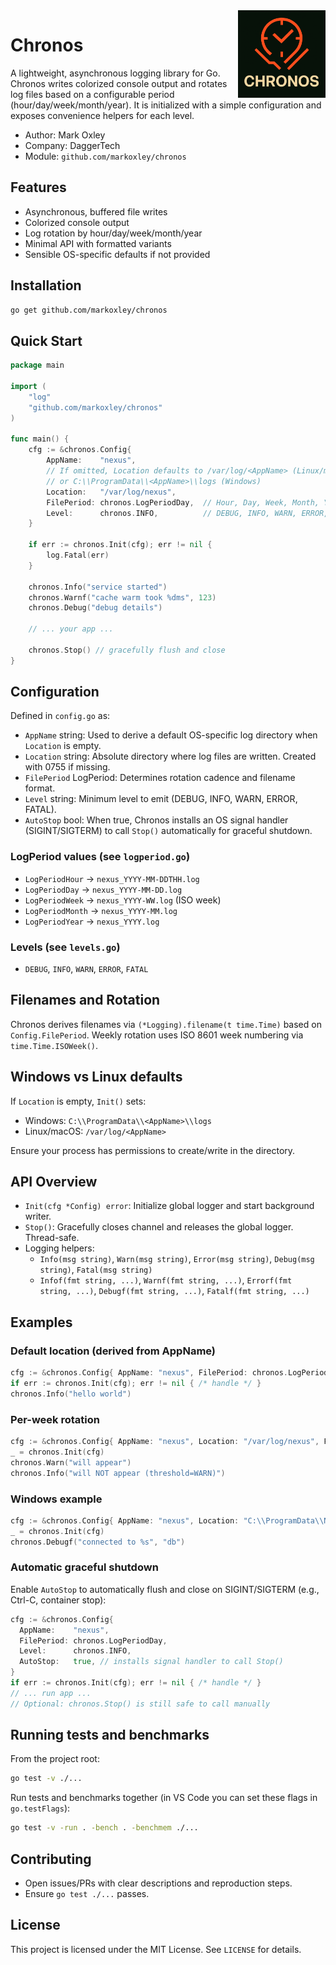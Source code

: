 

<img src="images/Chronos.png" alt="Chronos logo" align="right" width="140" />

# Chronos

A lightweight, asynchronous logging library for Go. Chronos writes colorized console output and rotates log files based on a configurable period (hour/day/week/month/year). It is initialized with a simple configuration and exposes convenience helpers for each level.

- Author: Mark Oxley
- Company: DaggerTech
- Module: `github.com/markoxley/chronos`

## Features

- Asynchronous, buffered file writes
- Colorized console output
- Log rotation by hour/day/week/month/year
- Minimal API with formatted variants
- Sensible OS-specific defaults if not provided

## Installation

```bash
go get github.com/markoxley/chronos
```

## Quick Start

```go
package main

import (
    "log"
    "github.com/markoxley/chronos"
)

func main() {
    cfg := &chronos.Config{
        AppName:    "nexus",
        // If omitted, Location defaults to /var/log/<AppName> (Linux/macOS)
        // or C:\\ProgramData\\<AppName>\\logs (Windows)
        Location:   "/var/log/nexus",
        FilePeriod: chronos.LogPeriodDay,  // Hour, Day, Week, Month, Year
        Level:      chronos.INFO,          // DEBUG, INFO, WARN, ERROR, FATAL
    }

    if err := chronos.Init(cfg); err != nil {
        log.Fatal(err)
    }

    chronos.Info("service started")
    chronos.Warnf("cache warm took %dms", 123)
    chronos.Debug("debug details")

    // ... your app ...

    chronos.Stop() // gracefully flush and close
}
```

## Configuration

Defined in `config.go` as:

- `AppName` string: Used to derive a default OS-specific log directory when `Location` is empty.
- `Location` string: Absolute directory where log files are written. Created with 0755 if missing.
- `FilePeriod` LogPeriod: Determines rotation cadence and filename format.
- `Level` string: Minimum level to emit (DEBUG, INFO, WARN, ERROR, FATAL).
- `AutoStop` bool: When true, Chronos installs an OS signal handler (SIGINT/SIGTERM) to call `Stop()` automatically for graceful shutdown.

### LogPeriod values (see `logperiod.go`)

- `LogPeriodHour`  -> `nexus_YYYY-MM-DDTHH.log`
- `LogPeriodDay`   -> `nexus_YYYY-MM-DD.log`
- `LogPeriodWeek`  -> `nexus_YYYY-WW.log` (ISO week)
- `LogPeriodMonth` -> `nexus_YYYY-MM.log`
- `LogPeriodYear`  -> `nexus_YYYY.log`

### Levels (see `levels.go`)

- `DEBUG`, `INFO`, `WARN`, `ERROR`, `FATAL`

## Filenames and Rotation

Chronos derives filenames via `(*Logging).filename(t time.Time)` based on `Config.FilePeriod`. Weekly rotation uses ISO 8601 week numbering via `time.Time.ISOWeek()`.

## Windows vs Linux defaults

If `Location` is empty, `Init()` sets:
- Windows: `C:\\ProgramData\\<AppName>\\logs`
- Linux/macOS: `/var/log/<AppName>`

Ensure your process has permissions to create/write in the directory.

## API Overview

- `Init(cfg *Config) error`: Initialize global logger and start background writer.
- `Stop()`: Gracefully closes channel and releases the global logger. Thread-safe.
- Logging helpers:
  - `Info(msg string)`, `Warn(msg string)`, `Error(msg string)`, `Debug(msg string)`, `Fatal(msg string)`
  - `Infof(fmt string, ...)`, `Warnf(fmt string, ...)`, `Errorf(fmt string, ...)`, `Debugf(fmt string, ...)`, `Fatalf(fmt string, ...)`

## Examples

### Default location (derived from AppName)
```go
cfg := &chronos.Config{ AppName: "nexus", FilePeriod: chronos.LogPeriodHour, Level: chronos.INFO }
if err := chronos.Init(cfg); err != nil { /* handle */ }
chronos.Info("hello world")
```

### Per-week rotation
```go
cfg := &chronos.Config{ AppName: "nexus", Location: "/var/log/nexus", FilePeriod: chronos.LogPeriodWeek, Level: chronos.WARN }
_ = chronos.Init(cfg)
chronos.Warn("will appear")
chronos.Info("will NOT appear (threshold=WARN)")
```

### Windows example
```go
cfg := &chronos.Config{ AppName: "nexus", Location: "C:\\ProgramData\\Nexus\\logs", FilePeriod: chronos.LogPeriodDay, Level: chronos.DEBUG }
_ = chronos.Init(cfg)
chronos.Debugf("connected to %s", "db")
```

### Automatic graceful shutdown
Enable `AutoStop` to automatically flush and close on SIGINT/SIGTERM (e.g., Ctrl-C, container stop):
```go
cfg := &chronos.Config{
  AppName:    "nexus",
  FilePeriod: chronos.LogPeriodDay,
  Level:      chronos.INFO,
  AutoStop:   true, // installs signal handler to call Stop()
}
if err := chronos.Init(cfg); err != nil { /* handle */ }
// ... run app ...
// Optional: chronos.Stop() is still safe to call manually
```

## Running tests and benchmarks

From the project root:
```bash
go test -v ./...
```

Run tests and benchmarks together (in VS Code you can set these flags in `go.testFlags`):
```bash
go test -v -run . -bench . -benchmem ./...
```

## Contributing

- Open issues/PRs with clear descriptions and reproduction steps.
- Ensure `go test ./...` passes.

## License

This project is licensed under the MIT License. See `LICENSE` for details.
